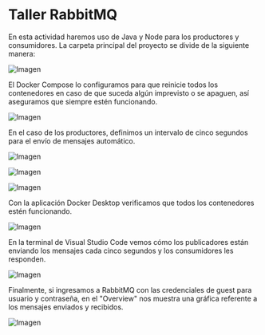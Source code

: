 # Taller RabbitMQ
En esta actividad haremos uso de Java y Node para los productores y consumidores. La carpeta principal del proyecto se divide de la siguiente manera:

![Imagen](https://i.postimg.cc/rwPMJJH1/2024-09-17-08-49.png)

El Docker Compose lo configuramos para que reinicie todos los contenedores en caso de que suceda algún imprevisto o se apaguen, así aseguramos que siempre estén funcionando.

![Imagen](https://i.postimg.cc/MHPFSsVt/2-Configurar-Reinicio-de-los-Contenedores.png)

En el caso de los productores, definimos un intervalo de cinco segundos para el envío de mensajes automático.

![Imagen](https://i.ibb.co/c3gtXhH/3-1-Definir-Intervalo-de-Cinco-Segundos-para-el-Publisher-Java.png)

![Imagen](https://i.ibb.co/GHt6vLL/3-2-Programar-el-Env-o-del-Mensaje-cada-Cinco-Segundos.png)

![Imagen](https://i.ibb.co/xHFsX4Y/4-Programar-el-Env-o-del-Mensaje-cada-Cinco-Segundos-Node.png)

Con la aplicación Docker Desktop verificamos que todos los contenedores estén funcionando.

![Imagen](https://i.ibb.co/f8w8jb2/5-Contenedores-Funcionando.png)

En la terminal de Visual Studio Code vemos cómo los publicadores están enviando los mensajes cada cinco segundos y los consumidores les responden.

![Imagen](https://i.ibb.co/yShfQfz/6-Env-o-y-Recepci-n-de-Mensajes.png)

Finalmente, si ingresamos a RabbitMQ con las credenciales de guest para usuario y contraseña, en el "Overview" nos muestra una gráfica referente a los mensajes enviados y recibidos.

![Imagen](https://i.ibb.co/yNb0q7S/7-Gr-fica-de-Mensajes-en-Rabbit-MQ.png)
